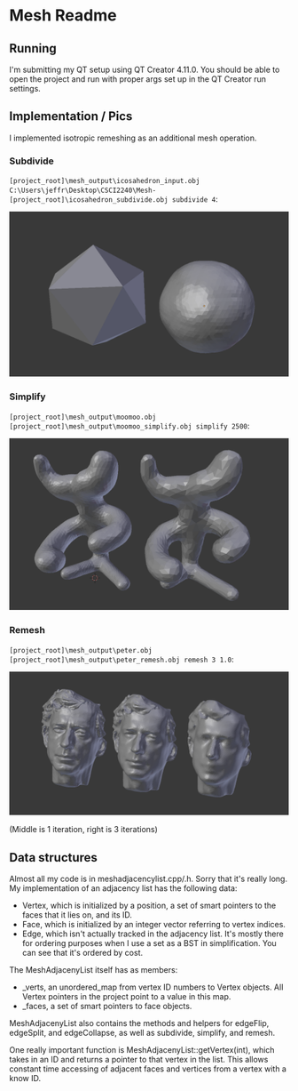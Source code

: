 # Mesh Readme

## Running

I'm submitting my QT setup using QT Creator 4.11.0. You should be able to open
the project and run with proper args set up in the QT Creator run settings.

## Implementation / Pics

I implemented isotropic remeshing as an additional mesh operation.

### Subdivide

`[project_root]\mesh_output\icosahedron_input.obj C:\Users\jeffr\Desktop\CSCI2240\Mesh-[project_root]\icosahedron_subdivide.obj subdivide 4`:

![Image of Yaktocat](./mesh_output/icosahedron_subdivide.png)

### Simplify

`[project_root]\mesh_output\moomoo.obj [project_root]\mesh_output\moomoo_simplify.obj simplify 2500`:

![Image of Yaktocat](./mesh_output/moomoo_simplify.png)

### Remesh

`[project_root]\mesh_output\peter.obj [project_root]\mesh_output\peter_remesh.obj remesh 3 1.0`:

![Image of Yaktocat](./mesh_output/peter_remesh.png)

(Middle is 1 iteration, right is 3 iterations)

## Data structures

Almost all my code is in meshadjacencylist.cpp/.h. Sorry that it's really long.
My implementation of an adjacency list has the following data:

 - Vertex, which is initialized by a position, a set of smart pointers to the
 faces that it lies on, and its ID.
 - Face, which is initialized by an integer vector referring to vertex indices.
 - Edge, which isn't actually tracked in the adjacency list. It's mostly there
 for ordering purposes when I use a set as a BST in simplification. You can see
 that it's ordered by cost.

The MeshAdjacenyList itself has as members:
 - \_verts, an unordered_map from vertex ID numbers to Vertex objects. All
 Vertex pointers in the project point to a value in this map.
 - \_faces, a set of smart pointers to face objects.

MeshAdjacenyList also contains the methods and helpers for edgeFlip, edgeSplit,
and edgeCollapse, as well as subdivide, simplify, and remesh.

One really important function is MeshAdjacenyList::getVertex(int), which takes
in an ID and returns a pointer to that vertex in the list. This allows constant
time accessing of adjacent faces and vertices from a vertex with a know ID.

